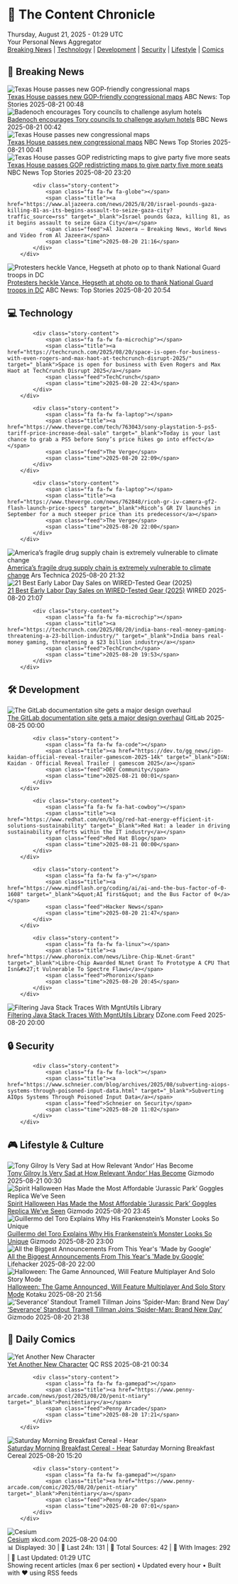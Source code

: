 <!-- Processing 54 RSS feeds at 2025-08-21 01:29:07 UTC -->
<!-- Processing: XKCD -->
<!-- Processing: Saturday Morning Breakfast Cereal -->
<!-- Processing: Poorly Drawn Lines -->
<!-- Processing: Garfield -->
<!-- Processing: Cyanide & Happiness -->
<!-- Processing: Questionable Content -->
<!-- Processing: Dinosaur Comics -->
<!-- Processing: CNN Top Stories -->
<!-- Processing: BBC World News -->
<!-- Processing: BBC Breaking News -->
<!-- Processing: Associated Press Breaking -->
<!-- Processing: ABC News Breaking -->
<!-- Processing: NBC News Breaking -->
<!-- Processing: Sky News World -->
<!-- Processing: TechCrunch -->
<!-- Processing: The Verge -->
<!-- Processing: O'Reilly Radar -->
<!-- Processing: WIRED -->
<!-- Processing: Hacker News -->
<!-- Processing: Phoronix Linux News -->
<!-- Processing: It's FOSS -->
<!-- Processing: DistroWatch -->
<!-- Processing: Red Hat Blog -->
<!-- Processing: Ubuntu Blog -->
<!-- Processing: GitHub Blog -->
<!-- Processing: InfoQ -->
<!-- Processing: DZone -->
<!-- Processing: Coding Horror -->
<!-- Processing: The Pragmatic Engineer -->
<!-- Processing: Gizmodo -->
<!-- Processing: Kotaku -->
<!-- Generated 7 new posts out of 31 feeds processed -->
<div class="newspaper-header">
    <h1 class="newspaper-title">📰 The Content Chronicle</h1>
    <div class="newspaper-date">Thursday, August 21, 2025 - 01:29 UTC</div>
    <div class="newspaper-subtitle">Your Personal News Aggregator</div>
</div>

<div class="newspaper-nav">
    <a href="#breaking">Breaking News</a> |
    <a href="#tech">Technology</a> |
    <a href="#dev">Development</a> |
    <a href="#security">Security</a> |
    <a href="#lifestyle">Lifestyle</a> |
    <a href="#webcomics">Comics</a>
</div>

<div class="news-section breaking-news" id="breaking">
<h2 class="section-header">🚨 Breaking News</h2>
<div class="stories-container">
<div class="story">
            <img src="https://s.abcnews.com/images/Politics/texas-redistricting-ap-jt-250820_1755730847345_hpMain_4x3t_384.jpg" alt="Texas House passes new GOP-friendly congressional maps" class="story-image" loading="lazy" onerror="this.style.display='none'">
            <div class="story-content">
                <span class="fa fa-fw fa-tv"></span>
                <span class="title"><a href="https://abcnews.go.com/Politics/texas-house-vote-controversial-redistricting-plan/story?id=124807364" target="_blank">Texas House passes new GOP-friendly congressional maps</a></span>
                <span class="feed">ABC News: Top Stories</span>
                <span class="time">2025-08-21 00:48</span>
            </div>
        </div>
<div class="story">
            <img src="https://ichef.bbci.co.uk/ace/standard/240/cpsprodpb/2b52/live/f59a8eb0-7df2-11f0-99a6-6566970a8a8a.jpg" alt="Badenoch encourages Tory councils to challenge asylum hotels" class="story-image" loading="lazy" onerror="this.style.display='none'">
            <div class="story-content">
                <span class="fa fa-fw fa-flag"></span>
                <span class="title"><a href="https://www.bbc.com/news/articles/cwy0j9n4qzwo?at_medium=RSS&at_campaign=rss" target="_blank">Badenoch encourages Tory councils to challenge asylum hotels</a></span>
                <span class="feed">BBC News</span>
                <span class="time">2025-08-21 00:42</span>
            </div>
        </div>
<div class="story">
            <img src="https://media-cldnry.s-nbcnews.com/image/upload/t_fit_1500w/mpx/2704722219/2025_08/1755736903270_now_hallie_texas_maps_250820_1920x1080-lnif3b.jpg" alt="Texas House passes new congressional maps" class="story-image" loading="lazy" onerror="this.style.display='none'">
            <div class="story-content">
                <span class="fa fa-fw fa-broadcast-tower"></span>
                <span class="title"><a href="https://www.nbcnews.com/video/texas-house-passes-new-congressional-maps-245459013824" target="_blank">Texas House passes new congressional maps</a></span>
                <span class="feed">NBC News Top Stories</span>
                <span class="time">2025-08-21 00:41</span>
            </div>
        </div>
<div class="story">
            <img src="https://media-cldnry.s-nbcnews.com/image/upload/t_fit_1500w/rockcms/2025-08/250820-abbott-trump-newsom-mn-1055-9d3358.jpg" alt="Texas House passes GOP redistricting maps to give party five more seats" class="story-image" loading="lazy" onerror="this.style.display='none'">
            <div class="story-content">
                <span class="fa fa-fw fa-broadcast-tower"></span>
                <span class="title"><a href="https://www.nbcnews.com/politics/elections/battle-redistricting-texas-house-passes-new-gop-maps-rcna226027" target="_blank">Texas House passes GOP redistricting maps to give party five more seats</a></span>
                <span class="feed">NBC News Top Stories</span>
                <span class="time">2025-08-20 23:20</span>
            </div>
        </div>
<div class="story">
            
            <div class="story-content">
                <span class="fa fa-fw fa-globe"></span>
                <span class="title"><a href="https://www.aljazeera.com/news/2025/8/20/israel-pounds-gaza-killing-81-as-its-begins-assault-to-seize-gaza-city?traffic_source=rss" target="_blank">Israel pounds Gaza, killing 81, as it begins assault to seize Gaza City</a></span>
                <span class="feed">Al Jazeera – Breaking News, World News and Video from Al Jazeera</span>
                <span class="time">2025-08-20 21:16</span>
            </div>
        </div>
<div class="story">
            <img src="https://s.abcnews.com/images/US/jd-vance-11-rt-gmh-250820_1755715306654_hpMain_4x3t_384.jpg" alt="Protesters heckle Vance, Hegseth at photo op to thank National Guard troops in DC" class="story-image" loading="lazy" onerror="this.style.display='none'">
            <div class="story-content">
                <span class="fa fa-fw fa-tv"></span>
                <span class="title"><a href="https://abcnews.go.com/Politics/protesters-heckle-vance-hegseth-miller-photo-op-dc/story?id=124815308" target="_blank">Protesters heckle Vance, Hegseth at photo op to thank National Guard troops in DC</a></span>
                <span class="feed">ABC News: Top Stories</span>
                <span class="time">2025-08-20 20:54</span>
            </div>
        </div>
</div>
</div>
<div class="news-section tech-news" id="tech">
<h2 class="section-header">💻 Technology</h2>
<div class="stories-container">
<div class="story">
            
            <div class="story-content">
                <span class="fa fa-fw fa-microchip"></span>
                <span class="title"><a href="https://techcrunch.com/2025/08/20/space-is-open-for-business-with-even-rogers-and-max-haot-at-techcrunch-disrupt-2025/" target="_blank">Space is open for business with Even Rogers and Max Haot at TechCrunch Disrupt 2025</a></span>
                <span class="feed">TechCrunch</span>
                <span class="time">2025-08-20 22:43</span>
            </div>
        </div>
<div class="story">
            
            <div class="story-content">
                <span class="fa fa-fw fa-laptop"></span>
                <span class="title"><a href="https://www.theverge.com/tech/763043/sony-playstation-5-ps5-tariff-price-increase-deal-sale" target="_blank">Today is your last chance to grab a PS5 before Sony’s price hikes go into effect</a></span>
                <span class="feed">The Verge</span>
                <span class="time">2025-08-20 22:09</span>
            </div>
        </div>
<div class="story">
            
            <div class="story-content">
                <span class="fa fa-fw fa-laptop"></span>
                <span class="title"><a href="https://www.theverge.com/news/762848/ricoh-gr-iv-camera-gf2-flash-launch-price-specs" target="_blank">Ricoh’s GR IV launches in September for a much steeper price than its predecessor</a></span>
                <span class="feed">The Verge</span>
                <span class="time">2025-08-20 22:00</span>
            </div>
        </div>
<div class="story">
            <img src="https://cdn.arstechnica.net/wp-content/uploads/2025/08/GettyImages-2206280180-500x500.jpg" alt="America’s fragile drug supply chain is extremely vulnerable to climate change" class="story-image" loading="lazy" onerror="this.style.display='none'">
            <div class="story-content">
                <span class="fa fa-fw fa-cog"></span>
                <span class="title"><a href="https://arstechnica.com/health/2025/08/most-us-drug-facilities-are-in-areas-hit-by-natural-disasters-risking-shortages/" target="_blank">America’s fragile drug supply chain is extremely vulnerable to climate change</a></span>
                <span class="feed">Ars Technica</span>
                <span class="time">2025-08-20 21:32</span>
            </div>
        </div>
<div class="story">
            <img src="https://media.wired.com/photos/68a5724e2813b477fc9a5eda/master/pass/The%20Best%20Early%20Labor%20Day%20Deals%20and%20Sales.png" alt="21 Best Early Labor Day Sales on WIRED-Tested Gear (2025)" class="story-image" loading="lazy" onerror="this.style.display='none'">
            <div class="story-content">
                <span class="fa fa-fw fa-bolt"></span>
                <span class="title"><a href="https://www.wired.com/story/best-labor-day-sales-deals-2025/" target="_blank">21 Best Early Labor Day Sales on WIRED-Tested Gear (2025)</a></span>
                <span class="feed">WIRED</span>
                <span class="time">2025-08-20 21:07</span>
            </div>
        </div>
<div class="story">
            
            <div class="story-content">
                <span class="fa fa-fw fa-microchip"></span>
                <span class="title"><a href="https://techcrunch.com/2025/08/20/india-bans-real-money-gaming-threatening-a-23-billion-industry/" target="_blank">India bans real-money gaming, threatening a $23 billion industry</a></span>
                <span class="feed">TechCrunch</span>
                <span class="time">2025-08-20 19:53</span>
            </div>
        </div>
</div>
</div>
<div class="news-section dev-news" id="dev">
<h2 class="section-header">🛠️ Development</h2>
<div class="stories-container">
<div class="story">
            <img src="https://res.cloudinary.com/about-gitlab-com/image/upload/v1755617168/gz45eaygeb0nizf1kwyu.png" alt="The GitLab documentation site gets a major design overhaul" class="story-image" loading="lazy" onerror="this.style.display='none'">
            <div class="story-content">
                <span class="fa fa-fw fa-gitlab"></span>
                <span class="title"><a href="https://about.gitlab.com/blog/blog-post-slug/" target="_blank">The GitLab documentation site gets a major design overhaul</a></span>
                <span class="feed">GitLab</span>
                <span class="time">2025-08-25 00:00</span>
            </div>
        </div>
<div class="story">
            
            <div class="story-content">
                <span class="fa fa-fw fa-code"></span>
                <span class="title"><a href="https://dev.to/gg_news/ign-kaidan-official-reveal-trailer-gamescom-2025-14k" target="_blank">IGN: Kaidan - Official Reveal Trailer | gamescom 2025</a></span>
                <span class="feed">DEV Community</span>
                <span class="time">2025-08-21 00:01</span>
            </div>
        </div>
<div class="story">
            
            <div class="story-content">
                <span class="fa fa-fw fa-hat-cowboy"></span>
                <span class="title"><a href="https://www.redhat.com/en/blog/red-hat-energy-efficient-it-solutions-sustainability" target="_blank">Red Hat: a leader in driving sustainability efforts within the IT industry</a></span>
                <span class="feed">Red Hat Blog</span>
                <span class="time">2025-08-21 00:00</span>
            </div>
        </div>
<div class="story">
            
            <div class="story-content">
                <span class="fa fa-fw fa-y"></span>
                <span class="title"><a href="https://www.mindflash.org/coding/ai/ai-and-the-bus-factor-of-0-1608" target="_blank">&quot;AI first&quot; and the Bus Factor of 0</a></span>
                <span class="feed">Hacker News</span>
                <span class="time">2025-08-20 21:47</span>
            </div>
        </div>
<div class="story">
            
            <div class="story-content">
                <span class="fa fa-fw fa-linux"></span>
                <span class="title"><a href="https://www.phoronix.com/news/Libre-Chip-NLnet-Grant" target="_blank">Libre-Chip Awarded NLnet Grant To Prototype A CPU That Isn&#x27;t Vulnerable To Spectre Flaws</a></span>
                <span class="feed">Phoronix</span>
                <span class="time">2025-08-20 20:45</span>
            </div>
        </div>
<div class="story">
            <img src="https://dz2cdn1.dzone.com/thumbnail?fid=18568019&w=600" alt="Filtering Java Stack Traces With MgntUtils Library" class="story-image" loading="lazy" onerror="this.style.display='none'">
            <div class="story-content">
                <span class="fa fa-fw fa-newspaper"></span>
                <span class="title"><a href="https://dzone.com/articles/filter-java-stacktrace-mgntutils" target="_blank">Filtering Java Stack Traces With MgntUtils Library</a></span>
                <span class="feed">DZone.com Feed</span>
                <span class="time">2025-08-20 20:00</span>
            </div>
        </div>
</div>
</div>
<div class="news-section security-news" id="security">
<h2 class="section-header">🔒 Security</h2>
<div class="stories-container">
<div class="story">
            
            <div class="story-content">
                <span class="fa fa-fw fa-lock"></span>
                <span class="title"><a href="https://www.schneier.com/blog/archives/2025/08/subverting-aiops-systems-through-poisoned-input-data.html" target="_blank">Subverting AIOps Systems Through Poisoned Input Data</a></span>
                <span class="feed">Schneier on Security</span>
                <span class="time">2025-08-20 11:02</span>
            </div>
        </div>
</div>
</div>
<div class="news-section lifestyle-news" id="lifestyle">
<h2 class="section-header">🎮 Lifestyle & Culture</h2>
<div class="stories-container">
<div class="story">
            <img src="https://gizmodo.com/app/uploads/2025/08/Andor-Disney-Plus-Lucasfilm.jpg" alt="Tony Gilroy Is Very Sad at How Relevant ‘Andor’ Has Become" class="story-image" loading="lazy" onerror="this.style.display='none'">
            <div class="story-content">
                <span class="fa fa-fw fa-computer"></span>
                <span class="title"><a href="https://gizmodo.com/tony-gilroy-is-very-sad-at-how-relevant-andor-has-become-2000645693" target="_blank">Tony Gilroy Is Very Sad at How Relevant ‘Andor’ Has Become</a></span>
                <span class="feed">Gizmodo</span>
                <span class="time">2025-08-21 00:30</span>
            </div>
        </div>
<div class="story">
            <img src="https://gizmodo.com/app/uploads/2025/08/Jurassic-Park-Goggles-Spirit-Halloween.jpg" alt="Spirit Halloween Has Made the Most Affordable ‘Jurassic Park’ Goggles Replica We’ve Seen" class="story-image" loading="lazy" onerror="this.style.display='none'">
            <div class="story-content">
                <span class="fa fa-fw fa-computer"></span>
                <span class="title"><a href="https://gizmodo.com/spirit-halloween-has-made-the-most-affordable-jurassic-park-goggles-replica-weve-seen-2000645890" target="_blank">Spirit Halloween Has Made the Most Affordable ‘Jurassic Park’ Goggles Replica We’ve Seen</a></span>
                <span class="feed">Gizmodo</span>
                <span class="time">2025-08-20 23:45</span>
            </div>
        </div>
<div class="story">
            <img src="https://gizmodo.com/app/uploads/2025/07/Frankenstein-Guillermo-del-Toro.jpg" alt="Guillermo del Toro Explains Why His Frankenstein’s Monster Looks So Unique" class="story-image" loading="lazy" onerror="this.style.display='none'">
            <div class="story-content">
                <span class="fa fa-fw fa-computer"></span>
                <span class="title"><a href="https://gizmodo.com/guillermo-del-toro-explains-why-his-frankensteins-monster-looks-so-unique-2000645783" target="_blank">Guillermo del Toro Explains Why His Frankenstein’s Monster Looks So Unique</a></span>
                <span class="feed">Gizmodo</span>
                <span class="time">2025-08-20 23:00</span>
            </div>
        </div>
<div class="story">
            <img src="https://lifehacker.com/imagery/articles/01K34GBJRPCD3ARDDCBMHDEMC0/hero-image.jpg" alt="All the Biggest Announcements From This Year&#x27;s &#x27;Made by Google&#x27;" class="story-image" loading="lazy" onerror="this.style.display='none'">
            <div class="story-content">
                <span class="fa fa-fw fa-life-ring"></span>
                <span class="title"><a href="https://lifehacker.com/tech/everything-announed-at-made-by-google-2025?utm_medium=RSS" target="_blank">All the Biggest Announcements From This Year&#x27;s &#x27;Made by Google&#x27;</a></span>
                <span class="feed">Lifehacker</span>
                <span class="time">2025-08-20 22:00</span>
            </div>
        </div>
<div class="story">
            <img src="https://kotaku.com/app/uploads/2025/08/hallo2.jpg" alt="Halloween: The Game Announced, Will Feature Multiplayer And Solo Story Mode" class="story-image" loading="lazy" onerror="this.style.display='none'">
            <div class="story-content">
                <span class="fa fa-fw fa-gamepad"></span>
                <span class="title"><a href="https://kotaku.com/halloween-the-game-announced-will-feature-multiplayer-and-solo-story-mode-2000618930" target="_blank">Halloween: The Game Announced, Will Feature Multiplayer And Solo Story Mode</a></span>
                <span class="feed">Kotaku</span>
                <span class="time">2025-08-20 21:56</span>
            </div>
        </div>
<div class="story">
            <img src="https://gizmodo.com/app/uploads/2025/08/Milchick.jpg" alt="‘Severance’ Standout Tramell Tillman Joins ‘Spider-Man: Brand New Day’" class="story-image" loading="lazy" onerror="this.style.display='none'">
            <div class="story-content">
                <span class="fa fa-fw fa-computer"></span>
                <span class="title"><a href="https://gizmodo.com/spider-man-brand-new-day-casting-tramell-tillman-marvel-2000646040" target="_blank">‘Severance’ Standout Tramell Tillman Joins ‘Spider-Man: Brand New Day’</a></span>
                <span class="feed">Gizmodo</span>
                <span class="time">2025-08-20 21:38</span>
            </div>
        </div>
</div>
</div>
<div class="news-section webcomics-section" id="webcomics">
<h2 class="section-header">🎨 Daily Comics</h2>
<div class="stories-container">
<div class="story">
            <img src="http://www.questionablecontent.net/comics/5640.png" alt="Yet Another New Character" class="story-image" loading="lazy" onerror="this.style.display='none'">
            <div class="story-content">
                <span class="fa fa-fw fa-music"></span>
                <span class="title"><a href="http://questionablecontent.net/view.php?comic=5640" target="_blank">Yet Another New Character</a></span>
                <span class="feed">QC RSS</span>
                <span class="time">2025-08-21 00:34</span>
            </div>
        </div>
<div class="story">
            
            <div class="story-content">
                <span class="fa fa-fw fa-gamepad"></span>
                <span class="title"><a href="https://www.penny-arcade.com/news/post/2025/08/20/penit-ntiary" target="_blank">Peniténtiary</a></span>
                <span class="feed">Penny Arcade</span>
                <span class="time">2025-08-20 17:21</span>
            </div>
        </div>
<div class="story">
            <img src="https://www.smbc-comics.com/comics/1755560891-20250820.png" alt="Saturday Morning Breakfast Cereal - Hear" class="story-image" loading="lazy" onerror="this.style.display='none'">
            <div class="story-content">
                <span class="fa fa-fw fa-smile"></span>
                <span class="title"><a href="https://www.smbc-comics.com/comic/hear" target="_blank">Saturday Morning Breakfast Cereal - Hear</a></span>
                <span class="feed">Saturday Morning Breakfast Cereal</span>
                <span class="time">2025-08-20 15:20</span>
            </div>
        </div>
<div class="story">
            
            <div class="story-content">
                <span class="fa fa-fw fa-gamepad"></span>
                <span class="title"><a href="https://www.penny-arcade.com/comic/2025/08/20/penit-ntiary" target="_blank">Peniténtiary</a></span>
                <span class="feed">Penny Arcade</span>
                <span class="time">2025-08-20 07:01</span>
            </div>
        </div>
<div class="story">
            <img src="https://imgs.xkcd.com/comics/cesium.png" alt="Cesium" class="story-image" loading="lazy" onerror="this.style.display='none'">
            <div class="story-content">
                <span class="fa fa-fw fa-laugh"></span>
                <span class="title"><a href="https://xkcd.com/3131/" target="_blank">Cesium</a></span>
                <span class="feed">xkcd.com</span>
                <span class="time">2025-08-20 04:00</span>
            </div>
        </div>
</div>
</div>

<div class="newspaper-footer">
    <div class="stats">
        📊 Displayed: 30 | 📅 Last 24h: 131 | 📡 Total Sources: 42 | 📸 With Images: 292 |
        🔄 Last Updated: 01:29 UTC
    </div>
    <div class="footer-note">
        Showing recent articles (max 6 per section) • Updated every hour • Built with ❤️ using RSS feeds
    </div>
</div>
